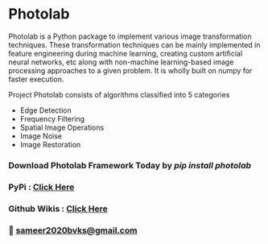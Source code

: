 # Photolab 
 Photolab is a Python package to implement various image transformation techniques. 
 These transformation techniques can be mainly implemented in feature engineering during machine learning, 
 creating custom artificial neural networks, etc along with non-machine learning-based image processing approaches to a given problem. 
 It is wholly built on numpy for faster execution.   

Project Photolab consists of algorithms classified into 5
categories 

* Edge Detection
* Frequency Filtering
* Spatial Image Operations
* Image Noise
* Image Restoration
  
### Download Photolab Framework Today by *pip install photolab*
### PyPi : [Click Here](https://pypi.org/project/photolab/)
### Github Wikis : [Click Here](https://github.com/bvks2020sameer/Photolab/wiki)
### 📧 sameer2020bvks@gmail.com


